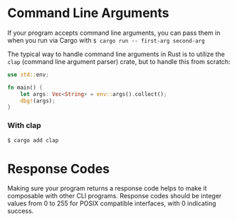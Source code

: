 # Command Line Arguments

If your program accepts command line arguments, you can pass them in when you run via Cargo with `$ cargo run -- first-arg second-arg`

The typical way to handle command line arguments in Rust is to utilize the `clap` (command line argument parser) crate, but to handle this from scratch:

```rs
use std::env;

fn main() {
    let args: Vec<String> = env::args().collect();
    dbg!(args);
}
```

### With clap

```bash
$ cargo add clap
```

# Response Codes

Making sure your program returns a response code helps to make it composable with other CLI programs. Response codes should be integer values from 0 to 255 for POSIX compatible interfaces, with 0 indicating success.